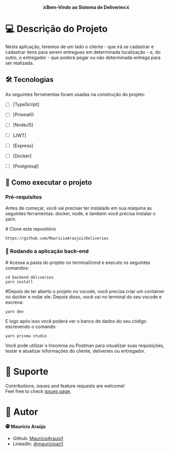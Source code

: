 <h4 align="center" dir="auto">⚔Bem-Vindo ao Sistema de Deliveries⚔</h4>

# 💻 Descrição do Projeto

Nesta aplicação, teremos de um lado o cliente - que irá se cadastrar e cadastrar itens para serem entregues em determinada localização - e, do outro, o entregador - que poderá pegar ou não determinada entrega para ser realizada. 

## 🛠 Tecnologias

As seguintes ferramentas foram usadas na construção do projeto:

- [ ] [TypeScript]
- [ ] [PrismaIO
- [ ] [NodeJS]
- [ ] [JWT]
- [ ] [Express]
- [ ] [Docker]
- [ ] [Postgresql]




## 🚀 Como executar o projeto

<h3>Pré-requisitos</h3>
Antes de começar, você vai precisar ter instalado em sua máquina as seguintes ferramentas: docker, node, e também você precisa instalar o yarn.


<span class="pl-c"><span class="pl-c">#</span> Clone este repositório</span>
```
https://github.com/MauricioAraujo1/Deliveries
```

<h3>🧭 Rodando a aplicação back-end</h3>

<span class="pl-c"><span class="pl-c">#</span> Acesse a pasta do projeto no terminal/cmd e execute os seguintes comandos:</span>

```
cd backend-deliveries
yarn install
```
<span class="pl-c"><span class="pl-c">#</span>Depois de ter aberto o projeto no vscode, você precisa criar um container no docker e rodar ele. Depois disso, você vai no terminal do seu vscode e escreva: 
```
yarn dev
```
  
  E logo após isso você poderá ver o banco de dados do seu código escrevendo o comando: 
```
yarn prisma studio
```
  
  Você pode utilizar o Insomnia ou Postman para visualizar suas requisições, testar e atualizar informações do cliente, deliveries ou entregador.
</span>

# 🤝 Suporte 
Contributions, issues and feature requests are welcome!<br />Feel free to check [issues page](https://github.com/MauricioAraujo1/Deliveries/issues).

# 👤 Autor
**🕵 Maurício Araújo**

* Github: [MauricioAraujo1](https://github.com/MauricioAraujo1)
* LinkedIn: [@mauricioarj1](https://linkedin.com/in/mauricioarj1)
